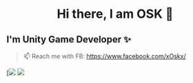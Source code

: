 <h1 align="center">
Hi there, I am OSK 👋
</h1>


## I'm Unity Game Developer ✨

> 📫 Reach me with FB: https://www.facebook.com/xOskx/
> 
[![](https://github-readme-stats.vercel.app/api?username=O-S-K&show_icons=true&icon_color=CE1D2D&text_color=718096&bg_color=ffffff&hide_title=true)
[![](https://github-readme-stats.vercel.app/api/wakatime?username=O-S-K=10)]([https://github.com/O-S-K/github-readme-stat](https://github.com/O-S-K/O-S-K/blob/main/README.md)s)
  
